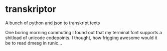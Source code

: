 # transkriptor
A bunch of python and json to transkript texts

One boring morning commuting I found out that my terminal font supports a shitload of unicode codepoints. I thought, how frigging awesome would it be to read dmesg in runic...


